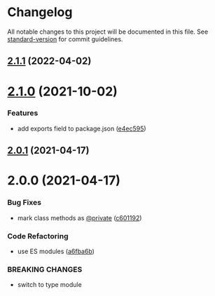 # Changelog

All notable changes to this project will be documented in this file. See [standard-version](https://github.com/conventional-changelog/standard-version) for commit guidelines.

## [2.1.1](https://github.com/dmnsgn/canvas-thumbnail-cache/compare/v2.1.0...v2.1.1) (2022-04-02)



# [2.1.0](https://github.com/dmnsgn/canvas-thumbnail-cache/compare/v2.0.1...v2.1.0) (2021-10-02)


### Features

* add exports field to package.json ([e4ec595](https://github.com/dmnsgn/canvas-thumbnail-cache/commit/e4ec595374db6ec479e5f724862e30fd3e22cc2e))



## [2.0.1](https://github.com/dmnsgn/canvas-thumbnail-cache/compare/v2.0.0...v2.0.1) (2021-04-17)



# 2.0.0 (2021-04-17)


### Bug Fixes

* mark class methods as  [@private](https://github.com/private) ([c601192](https://github.com/dmnsgn/canvas-thumbnail-cache/commit/c6011925417ee2a9f1d2e1693d84a68272ad4e2f))


### Code Refactoring

* use ES modules ([a6fba6b](https://github.com/dmnsgn/canvas-thumbnail-cache/commit/a6fba6bdb280c8d1f512ba9991c80b71b9bd7bbb))


### BREAKING CHANGES

* switch to type module
